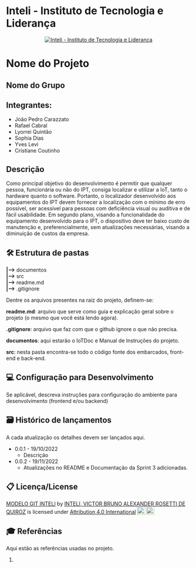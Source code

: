 # Inteli - Instituto de Tecnologia e Liderança 

<p align="center">
<a href= "https://www.inteli.edu.br/"><img src="https://www.inteli.edu.br/wp-content/uploads/2021/08/20172028/marca_1-2.png" alt="Inteli - Instituto de Tecnologia e Liderança" border="0"></a>
</p>

# Nome do Projeto 

## Nome do Grupo

## Integrantes: 
* João Pedro Carazzato
* Rafael Cabral
* Lyorrei Quintão
* Sophia Dias
* Yves Levi
* Cristiane Coutinho

## Descrição
Como principal objetivo do desenvolvimento é permitir que qualquer pessoa, funcionária ou não do IPT, consiga localizar e utilizar a IoT, tanto o hardware quanto o software. Portanto, o localizador desenvolvido aos equipamentos do IPT devem fornecer a localização com o mínimo de erro possível, ser acessível para pessoas com deficiência visual ou auditiva e de fácil usabilidade.
Em segundo plano, visando a funcionalidade do equipamento desenvolvido para o IPT, o dispositivo deve ter baixo custo de manutenção e, preferencialmente, sem atualizações necessárias, visando a diminuição de custos da empresa.

## 🛠 Estrutura de pastas

**|-->** documentos<br>
**|-->** src<br>
**|-->** readme.md<br>
**|-->** .gitignore<br>


Dentre os arquivos presentes na raiz do projeto, definem-se:

**readme.md**: arquivo que serve como guia e explicação geral sobre o projeto (o mesmo que você está lendo agora).

**.gitignore**: arquivo que faz com que o github ignore o que não precisa.

**documentos**: aqui estarão o IoTDoc e Manual de Instruções do projeto.

**src**: nesta pasta encontra-se todo o código fonte dos embarcados, front-end e back-end.

## 💻 Configuração para Desenvolvimento

Se aplicável, descreva instruções para configuração do ambiente para desenvolvimento (frontend e/ou backend)


## 🗃 Histórico de lançamentos

A cada atualização os detalhes devem ser lançados aqui.

* 0.0.1 - 19/10/2022
    * Descrição
* 0.0.2 - 19/11/2022
    * Atualizações no README e Documentação da Sprint 3 adicionadas.


## 📋 Licença/License

<p xmlns:cc="http://creativecommons.org/ns#" xmlns:dct="http://purl.org/dc/terms/"><a property="dct:title" rel="cc:attributionURL" href="https://github.com/Spidus/Teste_Final_1">MODELO GIT INTELI</a> by <a rel="cc:attributionURL dct:creator" property="cc:attributionName" href="https://www.yggbrasil.com.br/vr">INTELI, VICTOR BRUNO ALEXANDER ROSETTI DE QUIROZ</a> is licensed under <a href="http://creativecommons.org/licenses/by/4.0/?ref=chooser-v1" target="_blank" rel="license noopener noreferrer" style="display:inline-block;">Attribution 4.0 International<img style="height:22px!important;margin-left:3px;vertical-align:text-bottom;" src="https://mirrors.creativecommons.org/presskit/icons/cc.svg?ref=chooser-v1"><img style="height:22px!important;margin-left:3px;vertical-align:text-bottom;" src="https://mirrors.creativecommons.org/presskit/icons/by.svg?ref=chooser-v1"></a></p>

## 🎓 Referências

Aqui estão as referências usadas no projeto.

1. 
